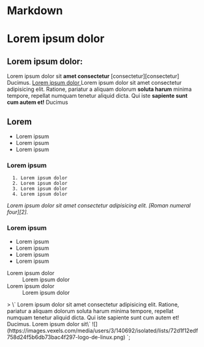 # Markdown
# Lorem ipsum dolor 
## Lorem ipsum dolor:
Lorem ipsum dolor sit **amet consectetur**  [consectetur][consectetur]  Ducimus.
[Lorem ipsum dolor ](https://Loremipsumdolorsit.com)
          Lorem ipsum dolor sit amet consectetur adipisicing elit. Ratione, pariatur a aliquam dolorum **soluta harum** minima tempore, repellat numquam tenetur aliquid dicta. Qui iste **sapiente sunt cum autem et!** Ducimus
## Lorem
- Lorem ipsum
- Lorem ipsum
- Lorem ipsum
### Lorem ipsum 
      1. Lorem ipsum dolor
      2. Lorem ipsum dolor
      3. Lorem ipsum dolor
      4. Lorem ipsum dolor
*Lorem ipsum dolor sit amet consectetur adipisicing elit. [Roman numeral four][2].*
### Lorem ipsum
* Lorem ipsum
* Lorem ipsum
* Lorem ipsum
* Lorem ipsum
<dl>
  <dt> Lorem ipsum dolor</dt>
  <dd> Lorem ipsum dolor</dd>
  <dt> Lorem ipsum dolor</dt>
  <dd> Lorem ipsum dolor</dd>
</dl>
> \`  Lorem ipsum dolor sit amet consectetur adipisicing elit. Ratione, pariatur a aliquam dolorum soluta harum minima tempore, repellat numquam tenetur aliquid dicta. Qui iste sapiente sunt cum autem et! Ducimus.
Lorem ipsum dolor sit\`
![](https://images.vexels.com/media/users/3/140692/isolated/lists/72d1f12edf758d24f5b6db73bac4f297-logo-de-linux.png)
`; 
